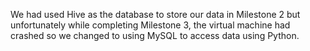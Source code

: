 We had used Hive as the database to store our data in Milestone 2 but unfortunately while completing Milestone 3, the virtual machine had crashed so we changed to using MySQL to access data using Python.
